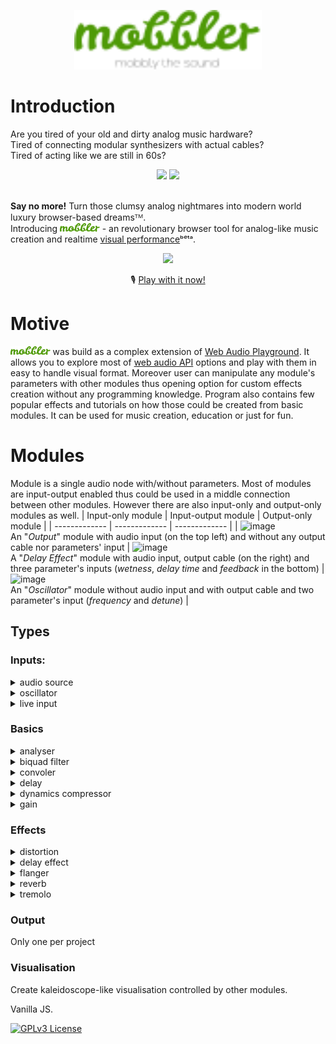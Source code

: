 <p align="center">
  <img src="/img/mobbler_animated.svg" width="300px" />
</p>

# Introduction
Are you tired of your old and dirty analog music hardware? <br>
Tired of connecting modular synthesizers with actual cables? <br>
Tired of acting like we are still in 60s?<br>
<div align="center">
 <img src="https://i.imgur.com/uripicq.jpg" height="250px"/>
 <img src="https://user-images.githubusercontent.com/1651451/142727918-165abe31-0d78-4c62-9a68-370ad509c238.png" height="250px"/>
</div>
<br/>

**Say no more!** Turn those clumsy analog nightmares into modern world luxury browser-based dreamsᵀᴹ.<br>
Introducing <img src="/img/mobbler_word.svg" height="14px"/> - an revolutionary browser tool for analog-like music creation and realtime [visual performance](https://en.wikipedia.org/wiki/VJing)ᵇᵉᵗᵃ.
<div align="center">
<img src="https://user-images.githubusercontent.com/1651451/142727254-c605e95b-abd8-4084-aa79-d2510d038e0b.png" height="300px" />
</div>
  


<div align="center">
  
🎙️ [Play with it now!](https://en.wikipedia.org/wiki/VJing)
  
</div>


# Motive
<img src="/img/mobbler_word.svg" height="14px"/> was build as a complex extension of [Web Audio Playground](https://github.com/cwilso/WebAudio). It allows you to explore most of [web audio API](https://www.w3.org/TR/webaudio/) options and play with them in easy to handle visual format. Moreover user can manipulate any module's parameters with other modules thus opening option for custom effects creation without any programming knowledge. Program also contains few popular effects and tutorials on how those could be created from basic modules. It can be used for music creation, education or just for fun. 

# Modules
Module is a single audio node with/without parameters. Most of modules are input-output enabled thus could be used in a middle connection between other modules. However there are also input-only and output-only modules as well.
| Input-only module  | Input-output module | Output-only module |
| ------------- | ------------- | ------------- |
| ![image](https://user-images.githubusercontent.com/1651451/142722525-0ef51027-109e-4cb4-ae16-235ccc8bf034.png) <br> An "_Output_" module with audio input (on the top left) and without any output cable nor parameters' input  | ![image](https://user-images.githubusercontent.com/1651451/142722506-8853efb0-4426-464b-bb81-5f92bdef9f8e.png) <br> A "_Delay Effect_" module with audio input, output cable (on the right) and three parameter's inputs (_wetness_, _delay time_ and _feedback_ in the bottom) | ![image](https://user-images.githubusercontent.com/1651451/142722517-e0c27f8b-f687-4dd3-a851-cc6d03cb6994.png) <br> An "_Oscillator_" module without audio input and with output cable and two parameter's input (_frequency_ and _detune_) |
## Types
### Inputs:
<details><summary>audio source</summary></details>
<details><summary>oscillator</summary></details>
<details><summary>live input</summary></details>

### Basics
<details><summary>analyser</summary></details>
<details><summary>biquad filter</summary></details>
<details><summary>convoler</summary></details>
<details><summary>delay</summary></details>
<details><summary>dynamics compressor</summary></details>
<details><summary>gain</summary></details>

### Effects
<details><summary>distortion</summary></details>
<details><summary>delay effect</summary></details>
<details><summary>flanger</summary></details>
<details><summary>reverb</summary></details>
<details><summary>tremolo</summary></details>

### Output
Only one per project
### Visualisation
Create kaleidoscope-like visualisation controlled by other modules.

Vanilla JS. 

[![GPLv3 License](https://img.shields.io/badge/License-GPL%20v3-yellow.svg)](https://opensource.org/licenses/)
